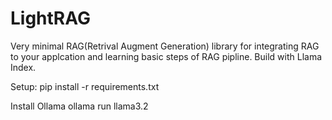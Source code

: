 # LightRAG
Very minimal RAG(Retrival Augment Generation) library for integrating RAG to your applcation and learning basic steps of RAG pipline.
Build with Llama Index.

Setup:
pip install -r requirements.txt

Install Ollama
ollama run llama3.2

